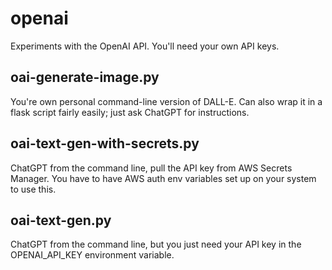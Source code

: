# openai
Experiments with the OpenAI API. You'll need your own API keys.

## oai-generate-image.py
You're own personal command-line version of DALL-E. Can also wrap it in a flask script fairly easily; just ask ChatGPT for instructions.

## oai-text-gen-with-secrets.py
ChatGPT from the command line, pull the API key from AWS Secrets Manager.  You have to have AWS auth env variables set up on your system to use this.

## oai-text-gen.py
ChatGPT from the command line, but you just need your API key in the OPENAI_API_KEY environment variable.
